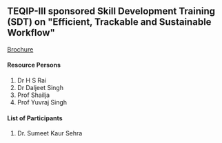 ## TEQIP-III sponsored Skill Development Training (SDT) on "Efficient, Trackable and Sustainable Workflow"

[Brochure](https://gndec-ldh.github.io/presentations/gitSDT/slides/index.html#/)

#### Resource Persons

1. Dr H S Rai 
1. Dr Daljeet Singh	
1. Prof Shailja	
1. Prof Yuvraj Singh

#### List of Participants

1. Dr. Sumeet Kaur Sehra

   